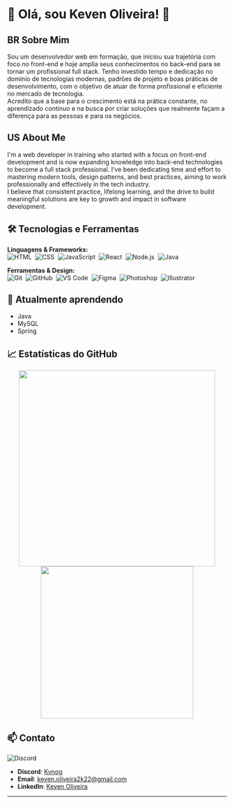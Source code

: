 # 👋 Olá, sou Keven Oliveira! 🚀

## BR Sobre Mim
Sou um desenvolvedor web em formação, que iniciou sua trajetória com foco no front-end e hoje amplia seus conhecimentos no back-end para se tornar um profissional full stack. Tenho investido tempo e dedicação no domínio de tecnologias modernas, padrões de projeto e boas práticas de desenvolvimento, com o objetivo de atuar de forma profissional e eficiente no mercado de tecnologia.
<br>
Acredito que a base para o crescimento está na prática constante, no aprendizado contínuo e na busca por criar soluções que realmente façam a diferença para as pessoas e para os negócios.

## US About Me
I'm a web developer in training who started with a focus on front-end development and is now expanding knowledge into back-end technologies to become a full stack professional. I’ve been dedicating time and effort to mastering modern tools, design patterns, and best practices, aiming to work professionally and effectively in the tech industry.
<br>
I believe that consistent practice, lifelong learning, and the drive to build meaningful solutions are key to growth and impact in software development.

## 🛠️ Tecnologias e Ferramentas

**Linguagens & Frameworks:**  
![HTML](https://skillicons.dev/icons?i=html)&nbsp;
![CSS](https://skillicons.dev/icons?i=css)&nbsp;
![JavaScript](https://skillicons.dev/icons?i=js)&nbsp;
![React](https://skillicons.dev/icons?i=react)&nbsp;
![Node.js](https://skillicons.dev/icons?i=nodejs)&nbsp;
![Java](https://skillicons.dev/icons?i=java)

**Ferramentas & Design:**  
![Git](https://skillicons.dev/icons?i=git)&nbsp;
![GitHub](https://skillicons.dev/icons?i=github)&nbsp;
![VS Code](https://skillicons.dev/icons?i=vscode)&nbsp;
![Figma](https://skillicons.dev/icons?i=figma)&nbsp;
![Photoshop](https://skillicons.dev/icons?i=photoshop)&nbsp;
![Illustrator](https://skillicons.dev/icons?i=illustrator)

## 🌱 Atualmente aprendendo

- Java
- MySQL
- Spring

## 📈 Estatísticas do GitHub

<p align="center">
  <img src="https://github-readme-stats.vercel.app/api?username=Kvn-OG&show_icons=true&theme=tokyonight" width="450"/>
  <img src="https://github-readme-stats.vercel.app/api/top-langs/?username=Kvn-OG&layout=compact&theme=tokyonight" width="350"/>
</p>

## 📫 Contato

![Discord](https://skillicons.dev/icons?i=discord)

- **Discord**: [Kvnog](https://discord.com/users/SeuID)
- **Email**: keven.oliveira2k22@gmail.com
- **LinkedIn**: [Keven Oliveira](https://www.linkedin.com/in/kevenolg)

---
